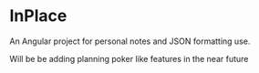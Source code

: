 # InPlace

An Angular project for personal notes and JSON formatting use.

Will be be adding planning poker like features in the near future
